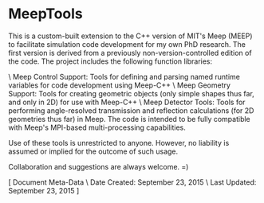 # MeepTools

This is a custom-built extension to the C++ version of MIT's Meep (MEEP) to facilitate simulation code development for my own PhD research. The first version is derived from a previously non-version-controlled edition of the code. The project includes the following function libraries:

\ Meep Control Support: Tools for defining and parsing named runtime variables for code development using Meep-C++
\ Meep Geometry Support: Tools for creating geometric objects (only simple shapes thus far, and only in 2D) for use with Meep-C++
\ Meep Detector Tools: Tools for performing angle-resolved transmission and reflection calculations (for 2D geometries thus far) in Meep. The code is intended to be fully compatible with Meep's MPI-based multi-processing capabilities. 

Use of these tools is unrestricted to anyone. However, no liability is assumed or implied for the outcome of such usage. 

Collaboration and suggestions are always welcome. =)

[
Document Meta-Data
\ Date Created: September 23, 2015
\ Last Updated: September 23, 2015
]
